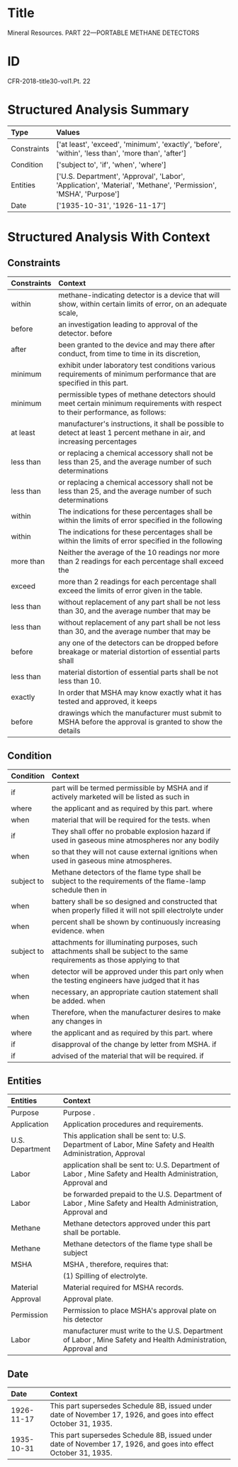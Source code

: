 # Title

 Mineral Resources. PART 22—PORTABLE METHANE DETECTORS


# ID

 CFR-2018-title30-vol1.Pt. 22


# Structured Analysis Summary

| Type        | Values                                                                                                          |
|:------------|:----------------------------------------------------------------------------------------------------------------|
| Constraints | ['at least', 'exceed', 'minimum', 'exactly', 'before', 'within', 'less than', 'more than', 'after']             |
| Condition   | ['subject to', 'if', 'when', 'where']                                                                           |
| Entities    | ['U.S. Department', 'Approval', 'Labor', 'Application', 'Material', 'Methane', 'Permission', 'MSHA', 'Purpose'] |
| Date        | ['1935-10-31', '1926-11-17']                                                                                    |


# Structured Analysis With Context

 


## Constraints

| Constraints   | Context                                                                                                                        |
|:--------------|:-------------------------------------------------------------------------------------------------------------------------------|
| within        | methane-indicating detector is a device that will show, within certain limits of error, on an adequate scale,                  |
| before        | an investigation leading to approval of the detector. before                                                                   |
| after         | been granted to the device and may there after conduct, from time to time in its discretion,                                   |
| minimum       | exhibit under laboratory test conditions various requirements of minimum  performance that are specified in this part.         |
| minimum       | permissible types of methane detectors should meet certain minimum requirements with respect to their performance, as follows: |
| at least      | manufacturer's instructions, it shall be possible to detect at least 1 percent methane in air, and increasing percentages      |
| less than     | or replacing a chemical accessory shall not be less than 25, and the average number of such determinations                     |
| less than     | or replacing a chemical accessory shall not be less than 25, and the average number of such determinations                     |
| within        | The indications for these percentages shall be  within the limits of error specified in the following                          |
| within        | The indications for these percentages shall be  within the limits of error specified in the following                          |
| more than     | Neither the average of the 10 readings nor  more than 2 readings for each percentage shall exceed the                          |
| exceed        | more than 2 readings for each percentage shall exceed  the limits of error given in the table.                                 |
| less than     | without replacement of any part shall be not less than 30, and the average number that may be                                  |
| less than     | without replacement of any part shall be not less than 30, and the average number that may be                                  |
| before        | any one of the detectors can be dropped before breakage or material distortion of essential parts shall                        |
| less than     | material distortion of essential parts shall be not less than  10.                                                             |
| exactly       | In order that MSHA may know  exactly what it has tested and approved, it keeps                                                 |
| before        | drawings which the manufacturer must submit to MSHA before the approval is granted to show the details                         |


## Condition

| Condition   | Context                                                                                                                     |
|:------------|:----------------------------------------------------------------------------------------------------------------------------|
| if          | part will be termed permissible by MSHA and if actively marketed will be listed as such in                                  |
| where       | the applicant and as required by this part. where                                                                           |
| when        | material that will be required for the tests. when                                                                          |
| if          | They shall offer no probable explosion hazard  if used in gaseous mine atmospheres nor any bodily                           |
| when        | so that they will not cause external ignitions when  used in gaseous mine atmospheres.                                      |
| subject to  | Methane detectors of the flame type shall be  subject to the requirements of the flame-lamp schedule then in                |
| when        | battery shall be so designed and constructed that when properly filled it will not spill electrolyte under                  |
| when        | percent shall be shown by continuously increasing evidence. when                                                            |
| subject to  | attachments for illuminating purposes, such attachments shall be subject to the same requirements as those applying to that |
| when        | detector will be approved under this part only when the testing engineers have judged that it has                           |
| when        | necessary, an appropriate caution statement shall be added. when                                                            |
| when        | Therefore,  when the manufacturer desires to make any changes in                                                            |
| where       | the applicant and as required by this part. where                                                                           |
| if          | disapproval of the change by letter from MSHA. if                                                                           |
| if          | advised of the material that will be required. if                                                                           |


## Entities

| Entities        | Context                                                                                                       |
|:----------------|:--------------------------------------------------------------------------------------------------------------|
| Purpose         | Purpose .                                                                                                     |
| Application     | Application  procedures and requirements.                                                                     |
| U.S. Department | This application shall be sent to:  U.S. Department of Labor, Mine Safety and Health Administration, Approval |
| Labor           | application shall be sent to: U.S. Department of Labor , Mine Safety and Health Administration, Approval and  |
| Labor           | be forwarded prepaid to the U.S. Department of Labor , Mine Safety and Health Administration, Approval and    |
| Methane         | Methane  detectors approved under this part shall be portable.                                                |
| Methane         | Methane detectors of the flame type shall be subject                                                          |
| MSHA            | MSHA , therefore, requires that:                                                                              |
|                 |             (1) Spilling of electrolyte.                                                                      |
| Material        | Material  required for MSHA records.                                                                          |
| Approval        | Approval  plate.                                                                                              |
| Permission      | Permission to place MSHA's approval plate on his detector                                                     |
| Labor           | manufacturer must write to the U.S. Department of Labor , Mine Safety and Health Administration, Approval and |


## Date

| Date       | Context                                                                                                          |
|:-----------|:-----------------------------------------------------------------------------------------------------------------|
| 1926-11-17 | This part supersedes Schedule 8B, issued under date of November 17, 1926, and goes into effect October 31, 1935. |
| 1935-10-31 | This part supersedes Schedule 8B, issued under date of November 17, 1926, and goes into effect October 31, 1935. |



